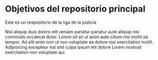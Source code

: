 # Objetivos del repositorio principal

Este es un respositorio de la liga de la justicia

Nisi aliquip duis dolore elit veniam pariatur pariatur aute aliquip nisi commodo occaecat dolor. Lorem sit sit ut anim aute cillum nisi mollit ea tempor. Ad elit anim non ut non voluptate ea dolore nisi exercitation mollit. Adipisicing excepteur est sint culpa ipsum elit dolore Lorem nostrud exercitation non voluptate qui.

